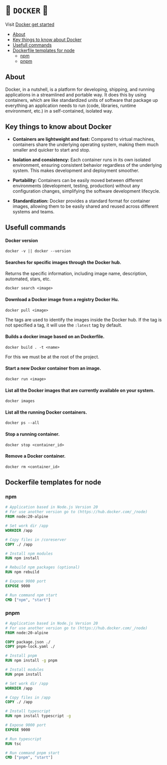 # 🐋 `DOCKER` 🐋

Visit [Docker get started](https://docs.docker.com/guides/get-started/)

- [About](#about)
- [Key things to know about Docker](#key-things-to-know-about-docker)
- [Usefull commands](#usefull-commands)
- [Dockerfile templates for node](#dockerfile-templates-for-node)
  - [npm](#npm)
  - [pnpm](#pnpm)

## About

Docker, in a nutshell, is a platform for developing, shipping, and running applications in a streamlined and portable way. It does this by using containers, which are like standardized units of software that package up everything an application needs to run (code, libraries, runtime environment, etc.) in a self-contained, isolated way.

## Key things to know about Docker

- **Containers are lightweight and fast:** Compared to virtual machines, containers share the underlying operating system, making them much smaller and quicker to start and stop.

- **Isolation and consistency:** Each container runs in its own isolated environment, ensuring consistent behavior regardless of the underlying system. This makes development and deployment smoother.

- **Portability:** Containers can be easily moved between different environments (development, testing, production) without any configuration changes, simplifying the software development lifecycle.

- **Standardization:** Docker provides a standard format for container images, allowing them to be easily shared and reused across different systems and teams.

## Usefull commands

#### Docker version

```
docker -v || docker --version
```

#### Searches for specific images through the Docker hub.

Returns the specific information, including image name, description, automated, stars, etc.

```
docker search <image>
```

#### Download a Docker image from a registry Docker Hu.

<!-- docker pull [OPTIONS] NAME[:TAG]

or -->

```
docker pull <image>
```

<!-- #### [OPTIONS]

| Option                     | Short | Default | Description                                                |
| -------------------------- | ----- | ------- | ---------------------------------------------------------- |
| `--all-tags `              | `-a`  |         | Download all tagged images in the repository               |
| `--disable-content-trust ` |       | `true`  | Skip image verification                                    |
| `--platform `              |       |         | API 1.32+ Set platform if server is multi-platform capable |
| `--quiet `                 | `-q ` |         | Suppress verbose output                                    | -->

The tags are used to identify the images inside the Docker hub. If the tag is not specified a tag, it will use the `:latest` tag by default.

#### Builds a docker image based on an Dockerfile.

```
docker build . -t <name>
```

For this we must be at the root of the project.

#### Start a new Docker container from an image.

```
docker run <image>
```

#### List all the Docker images that are currently available on your system.

```
docker images
```

#### List all the running Docker containers.

```
docker ps --all
```

#### Stop a running container.

```
docker stop <container_id>
```

#### Remove a Docker container.

```
docker rm <container_id>
```

## Dockerfile templates for node

### npm

```dockerfile
# Application based in Node.js Version 20
# For use another version go to (https://hub.docker.com/_/node)
FROM node:20-alpine

# Set work dir /app
WORKDIR /app

# Copy files in /coreserver
COPY ./ /app

# Install npm modules
RUN npm install

# Rebuild npm packages (optional)
RUN npm rebuild

# Expose 9000 port
EXPOSE 9000

# Run command npm start
CMD ["npm", "start"]
```

### pnpm

```dockerfile
# Application based in Node.js Version 20
# For use another version go to (https://hub.docker.com/_/node)
FROM node:20-alpine

COPY package.json ./
COPY pnpm-lock.yaml ./

# Install pnpm
RUN npm install -g pnpm

# Install modules
RUN pnpm install

# Set work dir /app
WORKDIR /app

# Copy files in /app
COPY ./ /app

# Install typescript
RUN npm install typescript -g

# Expose 9000 port
EXPOSE 9000

# Run typescript
RUN tsc

# Run command pnpm start
CMD ["pnpm", "start"]
```

